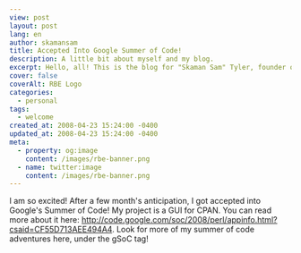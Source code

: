 ```yaml
---
view: post
layout: post
lang: en
author: skamansam
title: Accepted Into Google Summer of Code!
description: A little bit about myself and my blog.
excerpt: Hello, all! This is the blog for "Skaman Sam" Tyler, founder of Rude Boy Enterprises. 
cover: false
coverAlt: RBE Logo
categories:
  - personal
tags: 
  - welcome
created_at: 2008-04-23 15:24:00 -0400
updated_at: 2008-04-23 15:24:00 -0400
meta:
  - property: og:image
    content: /images/rbe-banner.png
  - name: twitter:image
    content: /images/rbe-banner.png
---
```


I am so excited! After a few month's anticipation, I got accepted into Google's Summer of Code! My project is a GUI for CPAN. You can read more about it here: http://code.google.com/soc/2008/perl/appinfo.html?csaid=CF55D713AEE494A4. Look for more of my summer of code adventures here, under the gSoC tag!
